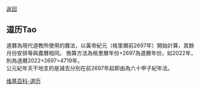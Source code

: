 [返回](../README.md)
## 道历Tao
道曆為現代道教所使用的曆法，以黃帝紀元（格里曆前2697年）開始計算，其餘月份安排等與農曆相同。
換算方法為格里曆年份+2697為道曆年份，如2022年，則為道曆2022+2697=4719年。   
公元紀年天干地支的是減去分別在前2697年起即由為六十甲子紀年法。

[维基百科-道历](https://zh.wikipedia.org/wiki/%E9%81%93%E6%9B%86)